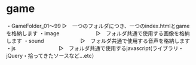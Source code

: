 # game
・GameFolder_01～99 ▷　一つのフォルダにつき、一つのindex.htmlとgameを格納します
・image　　　　　　　▷　フォルダ共通で使用する画像を格納します
・sound　　　　　　　▷　フォルダ共通で使用する音声を格納します
・js　　　　　　　　 ▷　フォルダ共通で使用するjavascript(ライブラリ・jQuery・拾ってきたソースなど...etc）
